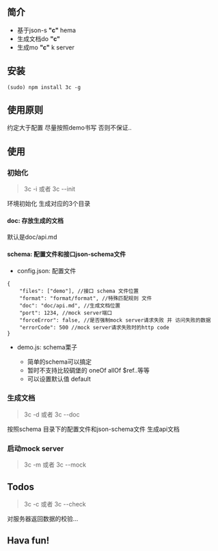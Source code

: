 ## 简介
* 基于json-s **"c"** hema
* 生成文档do **"c"**
* 生成mo **"c"** k server

## 安装

```
(sudo) npm install 3c -g
```

## 使用原则
约定大于配置
尽量按照demo书写
否则不保证..

## 使用
### 初始化
> 3c -i 或者 3c --init

环境初始化 生成对应的3个目录

#### doc: 存放生成的文档

默认是doc/api.md

#### schema: 配置文件和接口json-schema文件
- config.json: 配置文件

```
{
    "files": ["demo"], //接口 schema 文件位置
    "format": "format/format", //特殊匹配规则 文件
    "doc": "doc/api.md", //生成文档位置
    "port": 1234, //mock server端口
    "forceError": false, //是否强制mock server请求失败 并 访问失败的数据
    "errorCode": 500 //mock server请求失败时的http code
}
```
- demo.js: schema栗子

    - 简单的schema可以搞定
    - 暂时不支持比较碉堡的 oneOf allOf $ref..等等
    - 可以设置默认值 default


### 生成文档
> 3c -d 或者 3c --doc

按照schema 目录下的配置文件和json-schema文件 生成api文档

### 启动mock server

> 3c -m 或者 3c --mock

## Todos

> 3c -c 或者 3c --check

对服务器返回数据的校验...


## Hava fun!
